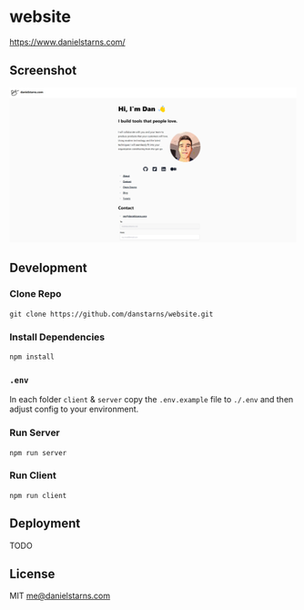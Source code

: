 # website

https://www.danielstarns.com/

## Screenshot

![Screenshot](./docs/screenshot.png)

## Development

### Clone Repo

```
git clone https://github.com/danstarns/website.git
```

### Install Dependencies

```
npm install
```

### `.env`

In each folder `client` & `server` copy the `.env.example` file to `./.env` and then adjust config to your environment.

### Run Server

```
npm run server
```

### Run Client

```
npm run client
```

## Deployment

TODO

## License

MIT me@danielstarns.com
